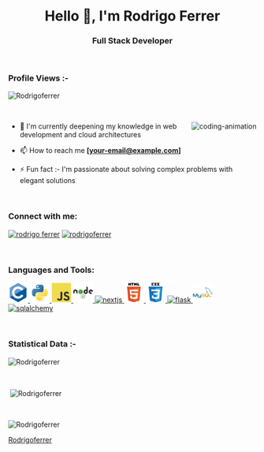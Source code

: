 <h1 align="center">Hello 👋, I'm Rodrigo Ferrer</h1>
<h3 align="center">Full Stack Developer</h3>

<br>

<p align="right"> <h3>Profile Views :-</h3> <img src="https://komarev.com/ghpvc/?username=Rodrigoferrer&label=Profile%20views&color=0e75b6&style=flat"
    alt="Rodrigoferrer" /> 
  </p>

<br>

<p><img align="right" src="https://github.com/Adam-pw/Adam-pw/blob/main/animation_500_kxa883sd.gif" alt="coding-animation" /></p>


- 🌱 I'm currently deepening my knowledge in web development and cloud architectures

- 📫 How to reach me **[your-email@example.com]**

- ⚡ Fun fact :- I'm passionate about solving complex problems with elegant solutions

<br>

<h3 align="left">Connect with me:</h3>
<p align="left">
  <a href="https://www.linkedin.com/in/rodrigoferrer/" target="blank"><img align="center"
      src="https://raw.githubusercontent.com/rahuldkjain/github-profile-readme-generator/master/src/images/icons/Social/linked-in-alt.svg"
      alt="rodrigo ferrer" height="30" width="40" /></a>
  <a href="https://github.com/Rodrigoferrer" target="blank"><img align="center"
      src="https://raw.githubusercontent.com/rahuldkjain/github-profile-readme-generator/master/src/images/icons/Social/github.svg"
      alt="rodrigoferrer" height="30" width="40" /></a>
</p>

<br>

<h3 align="left">Languages and Tools:</h3>
<p align="left">
  <a href="https://www.cprogramming.com/" target="_blank" rel="noreferrer">
    <img src="https://raw.githubusercontent.com/devicons/devicon/master/icons/c/c-original.svg" alt="c" width="40" height="40" />
  </a>
  <a href="https://www.python.org" target="_blank" rel="noreferrer">
    <img src="https://raw.githubusercontent.com/devicons/devicon/master/icons/python/python-original.svg" alt="python" width="40" height="40" />
  </a>
  <a href="https://developer.mozilla.org/en-US/docs/Web/JavaScript" target="_blank" rel="noreferrer">
    <img src="https://raw.githubusercontent.com/devicons/devicon/master/icons/javascript/javascript-original.svg" alt="javascript" width="40" height="40" />
  </a>
  <a href="https://nodejs.org" target="_blank" rel="noreferrer">
    <img src="https://raw.githubusercontent.com/devicons/devicon/master/icons/nodejs/nodejs-original-wordmark.svg" alt="nodejs" width="40" height="40" />
  </a>
  <a href="https://nextjs.org/" target="_blank" rel="noreferrer">
    <img src="https://cdn.worldvectorlogo.com/logos/nextjs-2.svg" alt="nextjs" width="40" height="40" />
  </a>
  <a href="https://www.w3.org/html/" target="_blank" rel="noreferrer">
    <img src="https://raw.githubusercontent.com/devicons/devicon/master/icons/html5/html5-original-wordmark.svg" alt="html5" width="40" height="40" />
  </a>
  <a href="https://www.w3schools.com/css/" target="_blank" rel="noreferrer">
    <img src="https://raw.githubusercontent.com/devicons/devicon/master/icons/css3/css3-original-wordmark.svg" alt="css3" width="40" height="40" />
  </a>
  <a href="https://flask.palletsprojects.com/" target="_blank" rel="noreferrer">
    <img src="https://www.vectorlogo.zone/logos/pocoo_flask/pocoo_flask-icon.svg" alt="flask" width="40" height="40" />
  </a>
  <a href="https://www.mysql.com/" target="_blank" rel="noreferrer">
    <img src="https://raw.githubusercontent.com/devicons/devicon/master/icons/mysql/mysql-original-wordmark.svg" alt="mysql" width="40" height="40" />
  </a>
  <a href="https://www.sqlalchemy.org/" target="_blank" rel="noreferrer">
    <img src="https://www.vectorlogo.zone/logos/sqlalchemy/sqlalchemy-icon.svg" alt="sqlalchemy" width="40" height="40" />
  </a>
</p>

<br>

<h3>Statistical Data :-</h3>
<p><img align="center"
    src="https://github-readme-stats.vercel.app/api/top-langs?username=Rodrigoferrer&show_icons=true&locale=en&bg_color=0d1117&text_color=ffffff&layout=compact"
    alt="Rodrigoferrer" 
    bg_color=#808080/></p>

<br>

<p>&nbsp;<img align="center" src="https://github-readme-stats.vercel.app/api?username=Rodrigoferrer&show_icons=true&locale=en&bg_color=0d1117&text_color=ffffff&repo=convoychat"
    alt="Rodrigoferrer" /></p>

<br>

<p><img align="center" src="https://github-readme-streak-stats.herokuapp.com/?user=Rodrigoferrer&theme=dark&background=0d1117&date_format=M%20j%5B%2C%20Y%5D" alt="Rodrigoferrer" /></p>

[Rodrigoferrer](https://github.com/Rodrigoferrer)

